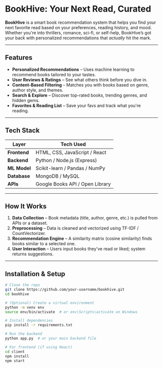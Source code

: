 #  BookHive: Your Next Read, Curated

**BookHive** is a smart book recommendation system that helps you find your next favorite read based on your preferences, reading history, and mood. Whether you're into thrillers, romance, sci-fi, or self-help, BookHive’s got your back with personalized recommendations that *actually* hit the mark.

---

##  Features

-  **Personalized Recommendations** – Uses machine learning to recommend books tailored to your tastes.
-  **User Reviews & Ratings** – See what others think before you dive in.
-  **Content-Based Filtering** – Matches you with books based on genre, author style, and themes.
-  **Search & Explore** – Discover top-rated books, trending genres, and hidden gems.
-  **Favorites & Reading List** – Save your favs and track what you're reading.

---

##  Tech Stack

| Layer        | Tech Used                       |
|--------------|---------------------------------|
| **Frontend** | HTML, CSS, JavaScript / React   |
| **Backend**  | Python / Node.js (Express)      |
| **ML Model** | Scikit-learn / Pandas / NumPy   |
| **Database** | MongoDB / MySQL                 |
| **APIs**     | Google Books API / Open Library |

---

##  How It Works

1. **Data Collection** – Book metadata (title, author, genre, etc.) is pulled from APIs or a dataset.
2. **Preprocessing** – Data is cleaned and vectorized using TF-IDF / CountVectorizer.
3. **Recommendation Engine** – A similarity matrix (cosine similarity) finds books similar to a selected one.
4. **User Interaction** – Users input books they've read or liked; system returns suggestions.

---

##  Installation & Setup

```bash
# Clone the repo
git clone https://github.com/your-username/bookhive.git
cd bookhive

# (Optional) Create a virtual environment
python -m venv env
source env/bin/activate  # or env\Scripts\activate on Windows

# Install dependencies
pip install -r requirements.txt

# Run the backend
python app.py  # or your main backend file

# For frontend (if using React)
cd client
npm install
npm start
